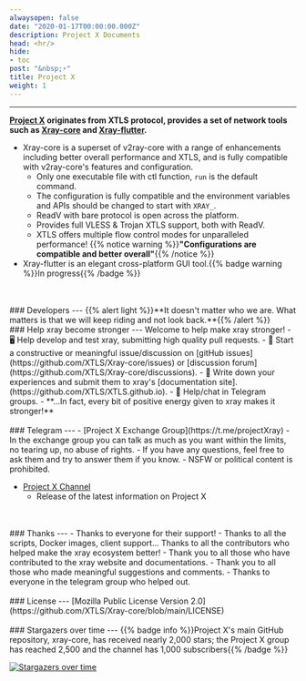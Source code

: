 ```yaml
---
alwaysopen: false
date: "2020-01-17T00:00:00.000Z"
description: Project X Documents
head: <hr/>
hide:
- toc
post: "&nbsp;⚡"
title: Project X
weight: 1
---
```

---
**[Project X](https://github.com/XTLS) originates from XTLS protocol, provides a set of network tools such as [Xray-core](https://github.com/XTLS/Xray-core) and [Xray-flutter](https://github.com/XTLS/Xray-flutter).**
  - Xray-core is a superset of v2ray-core with a range of enhancements including better overall performance and XTLS, and is fully compatible with v2ray-core's features and configuration.
    - Only one executable file with ctl function, `run` is the default command.
    - The configuration is fully compatible and the environment variables and APIs should be changed to start with `XRAY_`.
    - ReadV with bare protocol is open across the platform.
    - Provides full VLESS & Trojan XTLS support, both with ReadV.
    - XTLS offers multiple flow control modes for unparalleled performance!
  {{% notice warning  %}}**"Configurations are compatible and better overall"**{{% /notice %}}
  - Xray-flutter is an elegant cross-platform GUI tool.{{% badge warning %}}In progress{{% /badge %}}
<br />
<br />
### Developers
---
{{% alert light %}}**It doesn't matter who we are. What matters is that we will keep riding and not look back.**{{% /alert %}}
<br />
### Help xray become stronger
---
Welcome to help make xray stronger!
- 🖥️ Help develop and test xray, submitting high quality pull requests.
- 📩 Start a constructive or meaningful issue/discussion on [gitHub issues](https://github.com/XTLS/Xray-core/issues) or [discussion forum](https://github.com/XTLS/Xray-core/discussions).
- 📝 Write down your experiences and submit them to xray's [documentation site].(https://github.com/XTLS/XTLS.github.io).
- 💬 Help/chat in Telegram groups.
- **...In fact, every bit of positive energy given to xray makes it stronger!**
<br />
<br />
### Telegram
---
- [Project X Exchange Group](https://t.me/projectXray)
  - In the exchange group you can talk as much as you want within the limits, no tearing up, no abuse of rights.
  - If you have any questions, feel free to ask them and try to answer them if you know.
  - NSFW or political content is prohibited.

- [Project X Channel](https://t.me/projectXtls)
  - Release of the latest information on Project X
<br />
<br />
### Thanks
---
- Thanks to everyone for their support!
- Thanks to all the scripts, Docker images, client support... Thanks to all the contributors who helped make the xray ecosystem better!
- Thank you to all those who have contributed to the xray website and documentations.
- Thank you to all those who made meaningful suggestions and comments.
- Thanks to everyone in the telegram group who helped out.
<br />
<br />
### License
---
[Mozilla Public License Version 2.0](https://github.com/XTLS/Xray-core/blob/main/LICENSE)
<br /><br />
### Stargazers over time
---
{{% badge info %}}Project X's main GitHub repository, xray-core, has received nearly 2,000 stars; the Project X group has reached 2,500 and the channel has 1,000 subscribers{{% /badge %}}

[![Stargazers over time](https://starchart.cc/XTLS/Xray-core.svg)](https://starchart.cc/XTLS/Xray-core)

